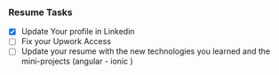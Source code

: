 ### Resume Tasks

- [X] Update Your profile in Linkedin
- [ ] Fix your Upwork Access
- [ ] Update your resume with the new technologies you learned and the mini-projects (angular - ionic )
